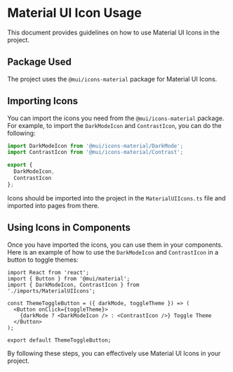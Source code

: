 # Material UI Icon Usage

This document provides guidelines on how to use Material UI Icons in the project.

## Package Used

The project uses the `@mui/icons-material` package for Material UI Icons.

## Importing Icons

You can import the icons you need from the `@mui/icons-material` package. For example, to import the `DarkModeIcon` and `ContrastIcon`, you can do the following:

```typescript
import DarkModeIcon from '@mui/icons-material/DarkMode';
import ContrastIcon from '@mui/icons-material/Contrast';

export {
  DarkModeIcon,
  ContrastIcon
};
```

Icons should be imported into the project in the `MaterialUIIcons.ts` file and imported into pages from there.

## Using Icons in Components

Once you have imported the icons, you can use them in your components. Here is an example of how to use the `DarkModeIcon` and `ContrastIcon` in a button to toggle themes:

```tsx
import React from 'react';
import { Button } from '@mui/material';
import { DarkModeIcon, ContrastIcon } from './imports/MaterialUIIcons';

const ThemeToggleButton = ({ darkMode, toggleTheme }) => (
  <Button onClick={toggleTheme}>
    {darkMode ? <DarkModeIcon /> : <ContrastIcon />} Toggle Theme
  </Button>
);

export default ThemeToggleButton;
```

By following these steps, you can effectively use Material UI Icons in your project.
